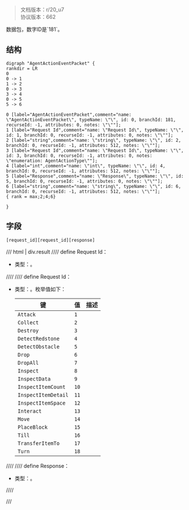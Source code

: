 # <!-- md:samp AgentActionEventPacket -->

> 文档版本：r/20_u7<br/>协议版本：662

<!-- md:samp AgentActionEventPacket -->数据包，数字ID是`181`。

## 结构

```viz
digraph "AgentActionEventPacket" {
rankdir = LR
0
0 -> 1
1 -> 2
0 -> 3
3 -> 4
0 -> 5
5 -> 6

0 [label="AgentActionEventPacket",comment="name: \"AgentActionEventPacket\", typeName: \"\", id: 0, branchId: 181, recurseId: -1, attributes: 0, notes: \"\""];
1 [label="Request Id",comment="name: \"Request Id\", typeName: \"\", id: 1, branchId: 0, recurseId: -1, attributes: 0, notes: \"\""];
2 [label="string",comment="name: \"string\", typeName: \"\", id: 2, branchId: 0, recurseId: -1, attributes: 512, notes: \"\""];
3 [label="Request Id",comment="name: \"Request Id\", typeName: \"\", id: 3, branchId: 0, recurseId: -1, attributes: 0, notes: \"enumeration: AgentActionType\""];
4 [label="int",comment="name: \"int\", typeName: \"\", id: 4, branchId: 0, recurseId: -1, attributes: 512, notes: \"\""];
5 [label="Response",comment="name: \"Response\", typeName: \"\", id: 5, branchId: 0, recurseId: -1, attributes: 0, notes: \"\""];
6 [label="string",comment="name: \"string\", typeName: \"\", id: 6, branchId: 0, recurseId: -1, attributes: 512, notes: \"\""];
{ rank = max;2;4;6}

}

```

## 字段

```title='AgentActionEventPacket'
[request_id][request_id][response]
```

/// html | div.result
//// define
Request Id：<!-- md:samp string -->

- 类型：<!-- md:samp string -->。


////
//// define
Request Id：<!-- md:samp int -->

- 类型：<!-- md:samp int -->。枚举值如下：

  |键|值|描述|
  |---|---|---|
  |`Attack`|`1`||
  |`Collect`|`2`||
  |`Destroy`|`3`||
  |`DetectRedstone`|`4`||
  |`DetectObstacle`|`5`||
  |`Drop`|`6`||
  |`DropAll`|`7`||
  |`Inspect`|`8`||
  |`InspectData`|`9`||
  |`InspectItemCount`|`10`||
  |`InspectItemDetail`|`11`||
  |`InspectItemSpace`|`12`||
  |`Interact`|`13`||
  |`Move`|`14`||
  |`PlaceBlock`|`15`||
  |`Till`|`16`||
  |`TransferItemTo`|`17`||
  |`Turn`|`18`||



////
//// define
Response：<!-- md:samp string -->

- 类型：<!-- md:samp string -->。


////

///

